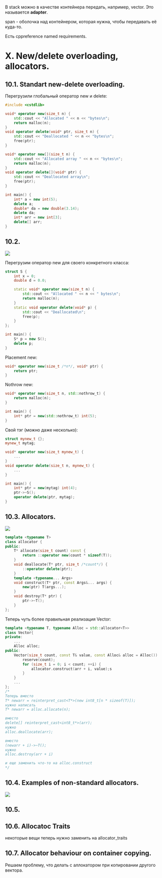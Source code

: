 В stack можно в качестве контейнера передать, например, vector. Это называется **adapter**.

span - оболочка над контейнером, которая нужна, чтобы передавать её куда-то. 

Есть cppreference named requirements.
# X. New/delete overloading, allocators.
## 10.1. Standart new-delete overloading.
Перегрузили глобальный оператор new и delete:
```cpp
#include <cstdlib>

void* operator new(size_t n) {
    std::cout << "Allocated " << n << "bytes\n";
    return malloc(n); 
}
void operator delete(void* ptr, size_t n) {
    std::cout << "Deallocated " << n << "bytes\n";
    free(ptr);
}

void* operator new[](size_t n) {
    std::cout << "Allocated array " << n << "bytes\n";
    return malloc(n); 
}
void operator delete[](void* ptr) {
    std::cout << "Deallocated array\n";
    free(ptr);
}

int main() {
    int* a = new int(5);
    delete a;
    double* da = new double(3.14);
    delete da;
    int* arr = new int[3];
    delete[] arr;
}
```

## 10.2. 
![](images/new_delete.png)

Перегрузим оператор new для своего конкретного класса:
```cpp
struct S {
    int x = 0;
    double d = 0.0;

    static void* operator new(size_t n) {
        std::cout << "Allocated " << n << " bytes\n";
        return malloc(n);
    }
    static void operator delete(void* p) {
        std::cout << "Deallocated\n";
        free(p);
    }
};

int main() {
    S* p = new S();
    delete p;
}
```

Placement new:
```cpp
void* operator new(size_t /*n*/, void* ptr) {
    return ptr;
}
```
Nothrow new:
```cpp
void* operator new(size_t n, std::nothrow_t) {
    return malloc(n);
}

int main() {
    int* ptr = new(std::nothrow_t) int(5);
}
```
Свой тэг (можно даже несколько):
```cpp
struct mynew_t {};
mynew_t mytag;

void* operator new(size_t mynew_t) {
    ...
}
void operator delete(size_t n, mynew_t) {
    ...
}

int main() {
    int* ptr = new(mytag) int(4);
    ptr->~S();
    operator delete(ptr, mytag);
}
```
## 10.3. Allocators.
![](images/allocators.png)
```cpp
template <typename T>
class allocator {
public:
    T* allocate(size_t count) const {
        return ::operator new(count * sizeof(T));
    }
    void deallocate(T* ptr, size_t /*count*/) {
        ::operator delete(ptr);
    }
    template <typename... Args>
    void construct(T* ptr, const Args&... args) {
        new(ptr) T(args...);
    }
    void destroy(T* ptr) {
        ptr->~T();
    }
};  
```
Теперь чуть более правильная реализация Vector:
```cpp
template <typename T, typename Alloc = std::allocator<T>>
class Vector{
private:
    ...
    Alloc alloc;
public:
    Vector(size_t count, const T& value, const Alloc& alloc = Alloc()): alloc(alloc) {
        reserve(count);
        for (size_t i = 0; i < count; ++i) {
            allocator.construct(arr + i, value);s
        }
    }
    ...
};
/*
Теперь вместо 
T* newarr = reinterpret_cast<T*>(new int8_t[n * sizeof(T)]);
нужно написать
T* newarr = alloc.allocate(n);

вместо
delete[] reinterpret_cast<int8_t*>(arr);
нужно
alloc.deallocate(arr);

вместо
(newarr + i)->~T();
нужно
alloc.destroy(arr + i)

и еще заменить что-то на alloc.construct
*/
```
## 10.4. Examples of non-standard allocators.
![](images/allocator_examples.png)
## 10.5.
## 10.6. Allocatoc Traits
некоторые вещи теперь нужно заменить на allocator_traits
## 10.7. Allocator behaviour on container copying.
Решаем проблему, что делать с аллокатором при копировании другого вектора.